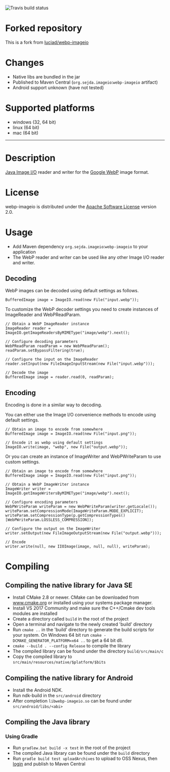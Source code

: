 ![Travis build status](https://api.travis-ci.org/sejda-pdf/webp-imageio.svg?branch=master)

# Forked repository
This is a fork from [luciad/webp-imageio](https://bitbucket.org/luciad/webp-imageio/)

# Changes
- Native libs are bundled in the jar
- Published to Maven Central (`org.sejda.imageio`:`webp-imageio` artifact)
- Android support unknown (have not tested)

# Supported platforms
- windows (32, 64 bit)
- linux (64 bit)
- mac (64 bit)

--------------

# Description
[Java Image I/O](http://docs.oracle.com/javase/7/docs/api/javax/imageio/package-summary.html) reader and writer for the
[Google WebP](https://developers.google.com/speed/webp/) image format.

# License
webp-imageio is distributed under the [Apache Software License](https://www.apache.org/licenses/LICENSE-2.0) version 2.0.

# Usage
- Add Maven dependency `org.sejda.imageio`:`webp-imageio` to your application
- The WebP reader and writer can be used like any other Image I/O reader and writer.

## Decoding

WebP images can be decoded using default settings as follows.

```
BufferedImage image = ImageIO.read(new File("input.webp"));
```

To customize the WebP decoder settings you need to create instances of ImageReader and WebPReadParam.

```
// Obtain a WebP ImageReader instance
ImageReader reader = ImageIO.getImageReadersByMIMEType("image/webp").next();

// Configure decoding parameters
WebPReadParam readParam = new WebPReadParam();
readParam.setBypassFiltering(true);

// Configure the input on the ImageReader
reader.setInput(new FileImageInputStream(new File("input.webp")));

// Decode the image
BufferedImage image = reader.read(0, readParam);
```

## Encoding

Encoding is done in a similar way to decoding.

You can either use the Image I/O convenience methods to encode using default settings.

```
// Obtain an image to encode from somewhere
BufferedImage image = ImageIO.read(new File("input.png"));

// Encode it as webp using default settings
ImageIO.write(image, "webp", new File("output.webp"));
```

Or you can create an instance of ImageWriter and WebPWriteParam to use custom settings.

```
// Obtain an image to encode from somewhere
BufferedImage image = ImageIO.read(new File("input.png"));

// Obtain a WebP ImageWriter instance
ImageWriter writer = ImageIO.getImageWritersByMIMEType("image/webp").next();

// Configure encoding parameters
WebPWriteParam writeParam = new WebPWriteParam(writer.getLocale());
writeParam.setCompressionMode(ImageWriteParam.MODE_EXPLICIT);
writeParam.setCompressionType(p.getCompressionTypes()[WebPWriteParam.LOSSLESS_COMPRESSION]);

// Configure the output on the ImageWriter
writer.setOutput(new FileImageOutputStream(new File("output.webp")));

// Encode
writer.write(null, new IIOImage(image, null, null), writeParam);
```

# Compiling

## Compiling the native library for Java SE
- Install CMake 2.8 or newer. CMake can be downloaded from www.cmake.org or installed using
  your systems package manager.
- Install VS 2017 Community and make sure the C++/Cmake dev tools modules are installed
- Create a directory called `build` in the root of the project
- Open a terminal and navigate to the newly created 'build' directory
- Run `cmake ..` in the 'build' directory to generate the build scripts for your system.
On Windows 64 bit run `cmake -DCMAKE_GENERATOR_PLATFORM=x64 ..` to get a 64 bit dll.
- `cmake --build . --config Release` to compile the library
- The compiled library can be found under the directory `build/src/main/c`
- Copy the compiled library to `src/main/resources/native/$platform/$bits`

## Compiling the native library for Android
- Install the Android NDK.
- Run ndk-build in the `src/android` directory
- After completion `libwebp-imageio.so` can be found under `src/android/libs/<abi>`

## Compiling the Java library

### Using Gradle
- Run `gradlew.bat build -x test` in the root of the project
- The compiled Java library can be found under the `build` directory
- Run `gradle build test uploadArchives` to upload to OSS Nexus, then [login](https://oss.sonatype.org/#stagingRepositories) and publish to Maven Central
